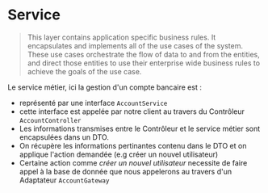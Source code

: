 # Service

> This layer contains application specific business rules. It encapsulates and implements all of the use cases of the system. These use cases orchestrate the flow of data to and from the entities, and direct those entities to use their enterprise wide business rules to achieve the goals of the use case.

Le service métier, ici la gestion d'un compte bancaire est :
- représenté par une interface `AccountService`
- cette interface est appelée par notre client au travers du Contrôleur `AccountController`
- Les informations transmises entre le Contrôleur et le service métier sont encapsulées dans un DTO. 
- On récupère les informations pertinantes contenu dans le DTO et on applique l'action demandée (e.g créer un nouvel utilisateur)
- Certaine action comme *créer un nouvel utilisateur* necessite de faire appel à la base de donnée que nous appelerons au travers d'un Adaptateur `AccountGateway`